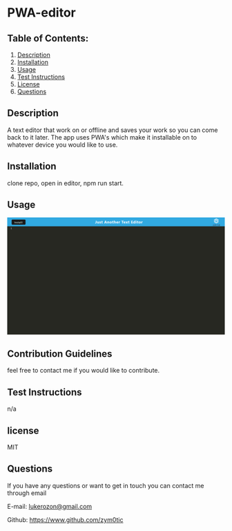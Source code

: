 # PWA-editor


  ## Table of Contents:
  1. [Description](#description) 
  2. [Installation](#installation)
  3. [Usage](#usage)
  5. [Test Instructions](#testInstructions)
  6. [License](#license)
  7. [Questions](#questions)
  ## Description 

  A text editor that work on or offline and saves your work so you can come back to it later. The app uses PWA's which make it installable on to whatever device you would like to use.


  ## Installation 

  clone repo, open in editor, npm run start.


  ## Usage 

  ![image of full app](assets/images/localhost_3000_.png)



  ## Contribution Guidelines 

  feel free to contact me if you would like to contribute.


  ## Test Instructions 

  n/a


  ## license 

  MIT


  ## Questions 

  If you have any questions or want to get in touch you can contact me through email

  E-mail: lukerozon@gmail.com

  Github: https://www.github.com/zym0tic


